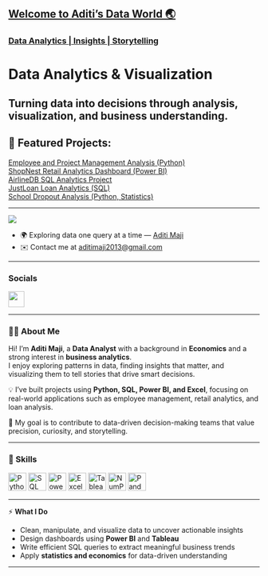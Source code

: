 <div>

## [Welcome to Aditi’s Data World 🌏](https://github.com/aditimaji)

### [Data Analytics | Insights | Storytelling](https://linkedin.com/in/aditimaji)

Data Analytics & Visualization  
====================================  

Turning **data into decisions** through analysis, visualization, and business understanding.  
------------------------------------

## 🌟 Featured Projects:
[Employee and Project Management Analysis (Python)](https://github.com/aditimaji)  
[ShopNest Retail Analytics Dashboard (Power BI)](https://github.com/aditimaji)  
[AirlineDB SQL Analytics Project](https://github.com/aditimaji)  
[JustLoan Loan Analytics (SQL)](https://github.com/aditimaji)  
[School Dropout Analysis (Python, Statistics)](https://github.com/aditimaji)

---

![](https://komarev.com/ghpvc/?username=aditimaji&label=PROFILE+VIEWS)

* 🌍  Exploring data one query at a time — [Aditi Maji](https://linkedin.com/in/aditimaji)
* ✉️  Contact me at [aditimaji2013@gmail.com](mailto:aditimaji2013@gmail.com)

---

### Socials  

<p align="left"> 
<a href="https://www.linkedin.com/in/aditimaji" target="_blank" rel="noreferrer"><img src="https://raw.githubusercontent.com/danielcranney/readme-generator/main/public/icons/socials/linkedin.svg" width="32" height="32" /></a> 
</p>

---

### 👩‍💻 About Me  

Hi! I’m **Aditi Maji**, a **Data Analyst** with a background in **Economics** and a strong interest in **business analytics**.  
I enjoy exploring patterns in data, finding insights that matter, and visualizing them to tell stories that drive smart decisions.

💡 I’ve built projects using **Python, SQL, Power BI, and Excel**, focusing on real-world applications such as employee management, retail analytics, and loan analysis.

🎯 My goal is to contribute to data-driven decision-making teams that value precision, curiosity, and storytelling.

---

### 🧠 Skills  

<p align="left">
<a href="https://www.python.org/" target="_blank" rel="noreferrer"><img src="https://raw.githubusercontent.com/danielcranney/readme-generator/main/public/icons/skills/python-colored.svg" width="36" height="36" alt="Python" /></a>
<a href="https://www.mysql.com/" target="_blank" rel="noreferrer"><img src="https://raw.githubusercontent.com/danielcranney/readme-generator/main/public/icons/skills/mysql-colored.svg" width="36" height="36" alt="SQL" /></a>
<a href="https://powerbi.microsoft.com/" target="_blank" rel="noreferrer"><img src="https://cdn.worldvectorlogo.com/logos/power-bi.svg" width="36" height="36" alt="Power BI" /></a>
  <a href="https://www.microsoft.com/en/microsoft-365/excel" target="_blank" rel="noreferrer"><img src="https://img.icons8.com/?size=100&id=117561&format=png&color=000000" width="36" height="36" alt="Excel" /></a>
<a href="https://public.tableau.com" target="_blank" rel="noreferrer"><img src="https://img.icons8.com/?size=100&id=9Kvi1p1F0tUo&format=png&color=000000" width="36" height="36" alt="Tableau" /></a>
<a href="https://numpy.org/" target="_blank" rel="noreferrer"><img src="https://img.icons8.com/?size=100&id=aR9CXyMagKIS&format=png&color=000000" width="36" height="36" alt="NumPy" /></a>
<a href="https://pandas.pydata.org/" target="_blank" rel="noreferrer"><img src="https://img.icons8.com/?size=100&id=xSkewUSqtErH&format=png&color=000000" width="36" height="36" alt="Pandas" /></a>
</p>

---

⚡ **What I Do**
- Clean, manipulate, and visualize data to uncover actionable insights  
- Design dashboards using **Power BI** and **Tableau**  
- Write efficient SQL queries to extract meaningful business trends  
- Apply **statistics and economics** for data-driven understanding  

---
 
</div>
